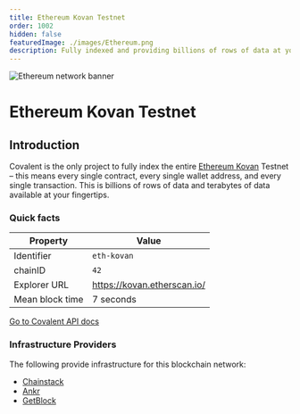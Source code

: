 ```yaml
---
title: Ethereum Kovan Testnet
order: 1002
hidden: false
featuredImage: ./images/Ethereum.png
description: Fully indexed and providing billions of rows of data at your fingertips. 
---
```


![Ethereum network banner](./images/Ethereum.png)

# Ethereum Kovan Testnet

## Introduction

Covalent is the only project to fully index the entire [Ethereum Kovan](https://ethereum.org/en/) Testnet – this means every single contract, every single wallet address, and every single transaction. This is billions of rows of data and terabytes of data available at your fingertips.


### Quick facts

<TableWrap>

| Property        | Value                       |
| --------------- | ---------------------       |
| Identifier      | `eth-kovan`                 |
| chainID         | `42`                        |
| Explorer URL    | https://kovan.etherscan.io/ |
| Mean block time | 7 seconds                   |

</TableWrap>


<!-- ### Overview Video
<YouTube id="kdwfIrRJ4DE"/> -->

<a target="_blank" class="Button Button-is-docs-primary" href="https://www.covalenthq.com/docs/api/">Go to Covalent API docs</a>


### Infrastructure Providers
The following provide infrastructure for this blockchain network:
* [Chainstack](../../service-providers/chainstack)
* [Ankr](../../service-providers/ankr)
* [GetBlock](../../service-providers/getblock)

